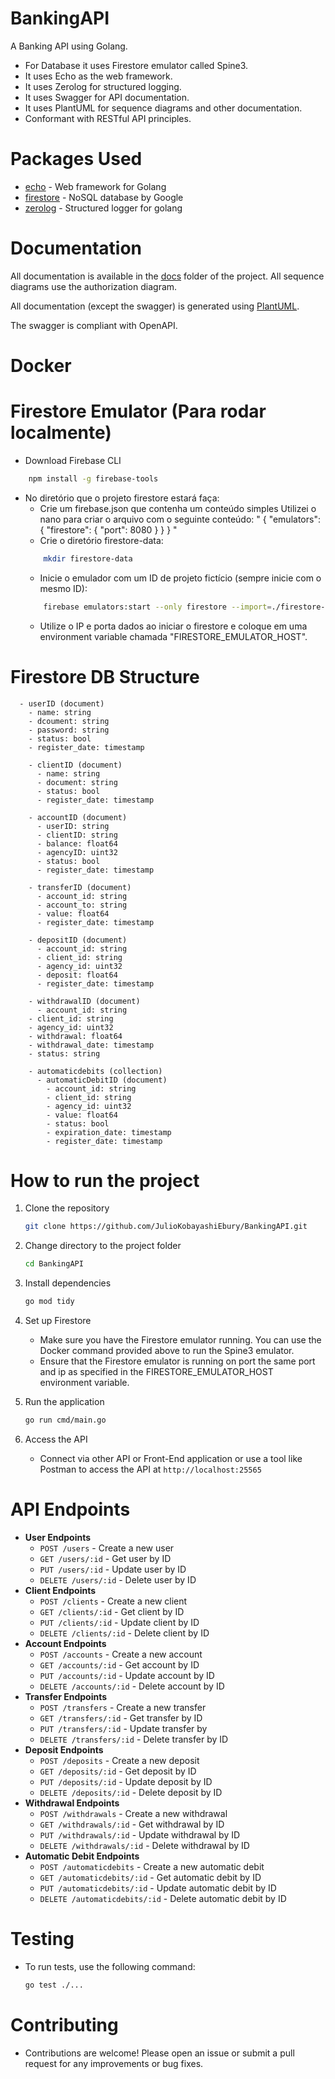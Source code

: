 # BankingAPI
A Banking API using Golang.

- For Database it uses Firestore emulator called Spine3.
- It uses Echo as the web framework.
- It uses Zerolog for structured logging.
- It uses Swagger for API documentation.
- It uses PlantUML for sequence diagrams and other documentation.
- Conformant with RESTful API principles.

# Packages Used

- [echo](https://echo.labstack.com/) - Web framework for Golang
- [firestore](https://cloud.google.com/firestore) - NoSQL database by Google
- [zerolog]("github.com/rs/zerolog/log") - Structured logger for golang

# Documentation
All documentation is available in the [docs](docs) folder of the project. All sequence diagrams use the authorization diagram.

All documentation (except the swagger) is generated using [PlantUML](https://plantuml.com/).

The swagger is compliant with OpenAPI.

# Docker

# Firestore Emulator (Para rodar localmente)

- Download Firebase CLI
```bash
    npm install -g firebase-tools
```
- No diretório que o projeto firestore estará faça:
    - Crie um firebase.json que contenha um conteúdo simples
        Utilizei o nano para criar o arquivo com o seguinte conteúdo:
        "
            {
                "emulators": {
                    "firestore": {
                    "port": 8080
                    }
                }
            }
        "
    - Crie o diretório firestore-data:
    ```bash
        mkdir firestore-data
    ```
    - Inicie o emulador com um ID de projeto fictício (sempre inicie com o mesmo ID):
    ```bash
        firebase emulators:start --only firestore --import=./firestore-data --export-on-exit --project banking
    ```
    - Utilize o IP e porta dados ao iniciar o firestore e coloque em uma environment variable chamada "FIRESTORE_EMULATOR_HOST".



# Firestore DB Structure
```- users (collection)
  - userID (document)
    - name: string
    - dcoument: string
    - password: string
    - status: bool
    - register_date: timestamp
```
``` - clients (collection)
    - clientID (document)
      - name: string
      - document: string
      - status: bool
      - register_date: timestamp
```
``` - accounts (collection)
    - accountID (document)
      - userID: string
      - clientID: string
      - balance: float64
      - agencyID: uint32
      - status: bool
      - register_date: timestamp
```
``` - transfers (collection)
    - transferID (document)
      - account_id: string
      - account_to: string
      - value: float64
      - register_date: timestamp
```
``` - deposits (collection)
    - depositID (document)
      - account_id: string
      - client_id: string
      - agency_id: uint32
      - deposit: float64
      - register_date: timestamp
```
``` - withdrawals (collection)
    - withdrawalID (document)
      - account_id: string
    - client_id: string
    - agency_id: uint32
    - withdrawal: float64
    - withdrawal_date: timestamp
    - status: string
```
```
    - automaticdebits (collection)
      - automaticDebitID (document)
        - account_id: string
        - client_id: string
        - agency_id: uint32
        - value: float64
        - status: bool
        - expiration_date: timestamp
        - register_date: timestamp
```
# How to run the project
1. Clone the repository
    ```bash
    git clone https://github.com/JulioKobayashiEbury/BankingAPI.git
    ```
2. Change directory to the project folder
    ```bash
    cd BankingAPI
    ```
3. Install dependencies
    ```bash
    go mod tidy
    ```
4. Set up Firestore
    - Make sure you have the Firestore emulator running. You can use the Docker command provided above to run the Spine3 emulator.
    - Ensure that the Firestore emulator is running on port the same port and ip as specified in the FIRESTORE_EMULATOR_HOST environment variable.

5. Run the application
    ```bash
    go run cmd/main.go
    ```
6. Access the API
    - Connect via other API or Front-End application or use a tool like Postman to access the API at `http://localhost:25565`
# API Endpoints
- **User Endpoints**
    - `POST /users` - Create a new user
    - `GET /users/:id` - Get user by ID
    - `PUT /users/:id` - Update user by ID
    - `DELETE /users/:id` - Delete user by ID
- **Client Endpoints**
    - `POST /clients` - Create a new client
    - `GET /clients/:id` - Get client by ID
    - `PUT /clients/:id` - Update client by ID
    - `DELETE /clients/:id` - Delete client by ID
- **Account Endpoints**
    - `POST /accounts` - Create a new account
    - `GET /accounts/:id` - Get account by ID
    - `PUT /accounts/:id` - Update account by ID
    - `DELETE /accounts/:id` - Delete account by ID
- **Transfer Endpoints**
    - `POST /transfers` - Create a new transfer
    - `GET /transfers/:id` - Get transfer by ID
    - `PUT /transfers/:id` - Update transfer by
    - `DELETE /transfers/:id` - Delete transfer by ID
- **Deposit Endpoints**
    - `POST /deposits` - Create a new deposit
    - `GET /deposits/:id` - Get deposit by ID
    - `PUT /deposits/:id` - Update deposit by ID
    - `DELETE /deposits/:id` - Delete deposit by ID
- **Withdrawal Endpoints**
    - `POST /withdrawals` - Create a new withdrawal
    - `GET /withdrawals/:id` - Get withdrawal by ID
    - `PUT /withdrawals/:id` - Update withdrawal by ID
    - `DELETE /withdrawals/:id` - Delete withdrawal by ID
- **Automatic Debit Endpoints**
    - `POST /automaticdebits` - Create a new automatic debit
    - `GET /automaticdebits/:id` - Get automatic debit by ID
    - `PUT /automaticdebits/:id` - Update automatic debit by ID
    - `DELETE /automaticdebits/:id` - Delete automatic debit by ID
# Testing
- To run tests, use the following command:
    ```bash
    go test ./...
    ```
# Contributing
- Contributions are welcome! Please open an issue or submit a pull request for any improvements or bug fixes.
